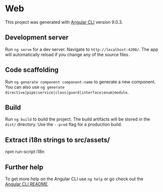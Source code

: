 # Web

This project was generated with [Angular CLI](https://github.com/angular/angular-cli) version 9.0.3.

## Development server

Run `ng serve` for a dev server. Navigate to `http://localhost:4200/`. The app will automatically reload if you change any of the source files.

## Code scaffolding

Run `ng generate component component-name` to generate a new component. You can also use `ng generate directive|pipe|service|class|guard|interface|enum|module`.

## Build

Run `ng build` to build the project. The build artifacts will be stored in the `dist/` directory. Use the `--prod` flag for a production build.



## Extract i18n strings to src/assets/ 
npm run-script i18n



## Further help

To get more help on the Angular CLI use `ng help` or go check out the [Angular CLI README](https://github.com/angular/angular-cli/blob/master/README.md).

